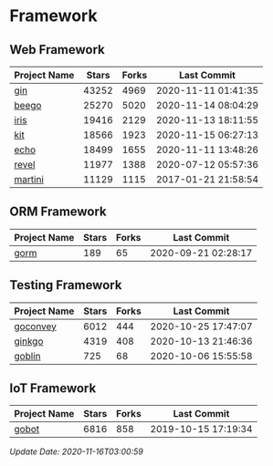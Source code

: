 # Framework

## Web Framework
| Project Name | Stars | Forks | Last Commit |
| ------------ | ----- | ----- | ----------- |
| [gin](https://github.com/gin-gonic/gin) | 43252 | 4969 | 2020-11-11 01:41:35 |
| [beego](https://github.com/astaxie/beego) | 25270 | 5020 | 2020-11-14 08:04:29 |
| [iris](https://github.com/kataras/iris) | 19416 | 2129 | 2020-11-13 18:11:55 |
| [kit](https://github.com/go-kit/kit) | 18566 | 1923 | 2020-11-15 06:27:13 |
| [echo](https://github.com/labstack/echo) | 18499 | 1655 | 2020-11-11 13:48:26 |
| [revel](https://github.com/revel/revel) | 11977 | 1388 | 2020-07-12 05:57:36 |
| [martini](https://github.com/go-martini/martini) | 11129 | 1115 | 2017-01-21 21:58:54 |

## ORM Framework
| Project Name | Stars | Forks | Last Commit |
| ------------ | ----- | ----- | ----------- |
| [gorm](https://github.com/jinzhu/gorm) | 189 | 65 | 2020-09-21 02:28:17 |

## Testing Framework
| Project Name | Stars | Forks | Last Commit |
| ------------ | ----- | ----- | ----------- |
| [goconvey](https://github.com/smartystreets/goconvey) | 6012 | 444 | 2020-10-25 17:47:07 |
| [ginkgo](https://github.com/onsi/ginkgo) | 4319 | 408 | 2020-10-13 21:46:36 |
| [goblin](https://github.com/franela/goblin) | 725 | 68 | 2020-10-06 15:55:58 |

## IoT Framework
| Project Name | Stars | Forks | Last Commit |
| ------------ | ----- | ----- | ----------- |
| [gobot](https://github.com/hybridgroup/gobot) | 6816 | 858 | 2019-10-15 17:19:34 |

*Update Date: 2020-11-16T03:00:59*